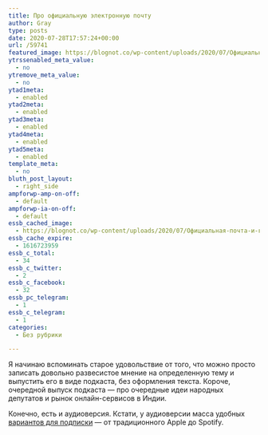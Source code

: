 ```yaml
---
title: Про официальную электронную почту
author: Gray
type: posts
date: 2020-07-28T17:57:24+00:00
url: /59741
featured_image: https://blognot.co/wp-content/uploads/2020/07/Официальная-почта-и-горячая-индия.png
ytrssenabled_meta_value:
  - no
ytremove_meta_value:
  - no
ytad1meta:
  - enabled
ytad2meta:
  - enabled
ytad3meta:
  - enabled
ytad4meta:
  - enabled
ytad5meta:
  - enabled
template_meta:
  - no
bluth_post_layout:
  - right_side
ampforwp-amp-on-off:
  - default
ampforwp-ia-on-off:
  - default
essb_cached_image:
  - https://blognot.co/wp-content/uploads/2020/07/Официальная-почта-и-горячая-индия.png
essb_cache_expire:
  - 1616723959
essb_c_total:
  - 34
essb_c_twitter:
  - 2
essb_c_facebook:
  - 32
essb_pc_telegram:
  - 1
essb_c_telegram:
  - 1
categories:
  - Без рубрики

---
```








Я начинаю вспоминать старое удовольствие от того, что можно просто записать довольно развесистое мнение на определенную тему и выпустить его в виде подкаста, без оформления текста. Короче, очередной выпуск подкаста — про очередные идеи народных депутатов и рынок онлайн-сервисов в Индии.<figure class="wp-block-embed-youtube wp-block-embed is-type-video is-provider-youtube wp-embed-aspect-16-9 wp-has-aspect-ratio">

<div class="wp-block-embed__wrapper">
  <span class="embed-youtube" style="text-align:center; display: block;"></span>
</figure> 

Конечно, есть и аудиоверсия. Кстати, у аудиоверсии масса удобных [вариантов для подписки][1] — от традиционного Apple до Spotify.

 [1]: https://anchor.fm/it-thoughts "https://anchor.fm/it-thoughts"